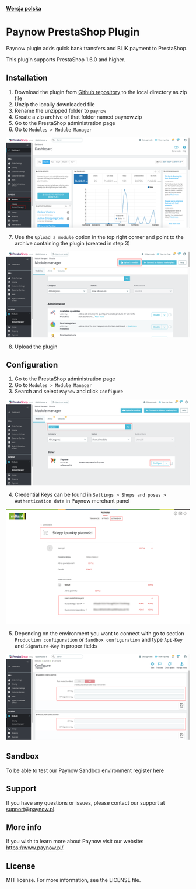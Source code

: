 [**Wersja polska**][ext0]
# Paynow PrestaShop Plugin

Paynow plugin adds quick bank transfers and BLIK payment to PrestaShop.

This plugin supports PrestaShop 1.6.0 and higher.

## Installation
1. Download the plugin from [Github repository][ext1] to the local directory as zip file
2. Unzip the locally downloaded file
3. Rename the unzipped folder to `paynow`
4. Create a zip archive of that folder named paynow.zip
5. Go to the PrestaShop administration page
6. Go to `Modules > Module Manager`

![Installation step 6][ext3]

7. Use the `Upload a module` option in the top right corner and point to the archive containing the plugin (created in step 3)

![Installation step 7][ext4]

8. Upload the plugin

## Configuration
1. Go to the PrestaShop administration page
2. Go to `Modules > Module Manager`
3. Search and select `Paynow` and click `Configure`

![Configuration step 3][ext5]

4. Credential Keys can be found in `Settings > Shops and poses > Authentication data` in Paynow merchant panel

![Configuration step 4][ext6]

5. Depending on the environment you want to connect with go to section `Production configuration` or `Sandbox configuration` and type `Api-Key` and `Signature-Key` in proper fields

![Configuration step 5][ext7]

## Sandbox
To be able to test our Paynow Sandbox environment register [here][ext2]

## Support
If you have any questions or issues, please contact our support at support@paynow.pl.

## More info
If you wish to learn more about Paynow visit our website: https://www.paynow.pl/

## License
MIT license. For more information, see the LICENSE file.

[ext0]: README.md
[ext1]: https://github.com/pay-now/paynow-prestashop/releases/latest
[ext2]: https://panel.sandbox.paynow.pl/auth/register
[ext3]: instruction/step1_EN.png
[ext4]: instruction/step2_EN.png
[ext5]: instruction/step3_EN.png
[ext6]: instruction/step4.png
[ext7]: instruction/step5_EN.png